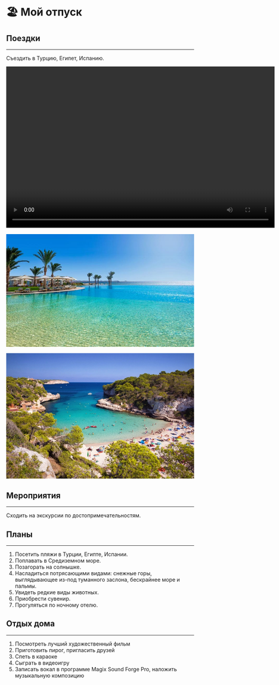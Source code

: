 # 🏖 Мой отпуск

## Поездки
---
Съездить в Турцию, Египет, Испанию.

<video width="720" height="432" controls="controls">
  <source src="Antaly.mov" type="video/mp4">
</video>

![Египет](Egypt.jpg)

![Испания](Spain.jpg)

## Мероприятия
---
Сходить на экскурсии по достопримечательностям.

## Планы
---
1. Посетить пляжи в Турции, Египте, Испании.
2. Поплавать в Средиземном море.
3. Позагорать на солнышке.
4. Насладиться потрясающими видами: снежные горы, выглядывающее из-под туманного заслона, бескрайнее море и пальмы.
5. Увидеть редкие виды животных.
6. Приобрести сувенир.
7. Прогуляться по ночному отелю.


## Отдых дома
---
1. Посмотреть лучший художественный фильм
2. Приготовить пирог, пригласить друзей
3. Спеть в караоке
4. Сыграть в видеоигру
5. Записать вокал в программе Magix Sound Forge Pro, наложить музыкальную композицию
